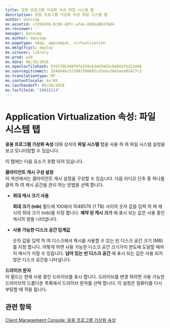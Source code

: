 ```yaml
---
title: 응용 프로그램 가상화 속성 파일 시스템 탭
description: 응용 프로그램 가상화 속성 파일 시스템 탭
author: dansimp
ms.assetid: c7d56d36-8c50-4dfc-afee-83dea06376d4
ms.reviewer: ''
manager: dansimp
ms.author: dansimp
ms.pagetype: mdop, appcompat, virtualization
ms.mktglfcycl: deploy
ms.sitesec: library
ms.prod: w10
ms.date: 06/16/2016
ms.openlocfilehash: 57d1f0b340f8fe539c63d439d3c0d883fb322446
ms.sourcegitcommit: 354664bc527d93f80687cd2eba70d1eea024c7c3
ms.translationtype: MT
ms.contentlocale: ko-KR
ms.lasthandoff: 06/26/2020
ms.locfileid: "10822213"
---
```

# Application Virtualization 속성: 파일 시스템 탭


**응용 프로그램 가상화 속성** 대화 상자의 **파일 시스템** 탭을 사용 하 여 파일 시스템 설정을 보고 모니터링할 수 있습니다.

이 탭에는 다음 요소가 포함 되어 있습니다.

<a href="" id="client-cache-configuration-settings"></a>**클라이언트 캐시 구성 설정**  
이 섹션에서는 클라이언트 캐시 설정을 구성할 수 있습니다. 다음 라디오 단추 중 하나를 클릭 하 여 캐시 공간을 관리 하는 방법을 선택 합니다.

-   **최대 캐시 크기 사용**

    **최대 크기 (mb)** 필드에 100에서 1048576 (1 TB) 사이의 숫자 값을 입력 하 여 캐시의 최대 크기 (mb)를 지정 합니다. **예약 된 캐시 크기** 에 표시 되는 값은 사용 중인 캐시의 양을 나타냅니다.

-   **사용 가능한 디스크 공간 임계값**

    숫자 값을 입력 하 여 디스크에서 캐시를 사용할 수 있는 빈 디스크 공간 크기 (MB)를 지정 합니다. 이렇게 하면 사용 가능한 디스크 공간 크기가이 한도에 도달할 때까지 캐시가 커질 수 있습니다. **남아 있는 빈 디스크 공간** 에 표시 되는 값은 사용 되지 않은 디스크 공간을 나타냅니다.

<a href="" id="drive-letter"></a>**드라이브 문자**  
이 필드는 현재 사용 중인 드라이브를 표시 합니다. 드라이브를 변경 하려면 사용 가능한 드라이브의 드롭다운 목록에서 드라이브 문자를 선택 합니다. 이 설정은 컴퓨터를 다시 부팅할 때 적용 됩니다.

## 관련 항목


[Client Management Console: 응용 프로그램 가상화 속성](client-management-console-application-virtualization-properties.md)

 

 





